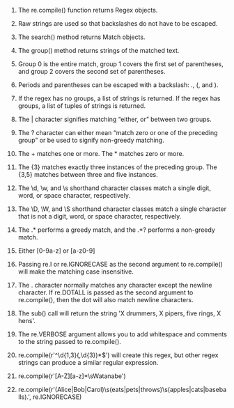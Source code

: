 1. The re.compile() function returns Regex objects.

2. Raw strings are used so that backslashes do not have to be escaped.

3. The search() method returns Match objects.

4. The group() method returns strings of the matched text.

5. Group 0 is the entire match, group 1 covers the first set of parentheses, and group 2 covers the second set of parentheses.

6. Periods and parentheses can be escaped with a backslash: \., \(, and \).

7. If the regex has no groups, a list of strings is returned. If the regex has groups, a list of tuples of strings is returned.

8. The | character signifies matching “either, or” between two groups.

9. The ? character can either mean “match zero or one of the preceding group” or be used to signify non-greedy matching.

10. The + matches one or more. The * matches zero or more.

11. The {3} matches exactly three instances of the preceding group. The {3,5} matches between three and five instances.

12. The \d, \w, and \s shorthand character classes match a single digit, word, or space character, respectively.

13. The \D, \W, and \S shorthand character classes match a single character that is not a digit, word, or space character, respectively.

14. The .* performs a greedy match, and the .*? performs a non-greedy match.

15. Either [0-9a-z] or [a-z0-9]

16. Passing re.I or re.IGNORECASE as the second argument to re.compile() will make the matching case insensitive.

17. The . character normally matches any character except the newline character. If re.DOTALL is passed as the second argument to re.compile(), then the dot will also match newline characters.

18. The sub() call will return the string 'X drummers, X pipers, five rings, X hens'.

19. The re.VERBOSE argument allows you to add whitespace and comments to the string passed to re.compile().

20. re.compile(r'^\d{1,3}(,\d{3})*$') will create this regex, but other regex strings can produce a similar regular expression.

21. re.compile(r'[A-Z][a-z]*\sWatanabe')

22. re.compile(r'(Alice|Bob|Carol)\s(eats|pets|throws)\s(apples|cats|baseballs)\.', re.IGNORECASE)
